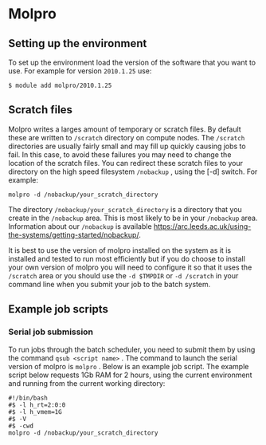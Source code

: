 # Molpro

## Setting up the environment

To set up the environment load the version of the software that you want
to use. For example for version `2010.1.25` use:

    $ module add molpro/2010.1.25

## Scratch files

Molpro writes a larges amount of temporary or scratch files. By default
these are written to `/scratch` directory on compute nodes. The `/scratch` directories are usually fairly small and
may fill up quickly causing jobs to fail. In this case, to avoid these
failures you may need to change the location of the scratch files. You
can redirect these scratch files to your directory on the high speed
filesystem `/nobackup` ,
using the [-d] switch. For
example:

    molpro -d /nobackup/your_scratch_directory 

The directory `/nobackup/your_scratch_directory` is a directory that you create in the
`/nobackup` area. This is
most likely to be in your `/nobackup` area. Information about our `/nobackup` is available
<https://arc.leeds.ac.uk/using-the-systems/getting-started/nobackup/>.

It is best to use the version of molpro installed on the system as it is
installed and tested to run most efficiently but if you do choose to
install your own version of molpro you will need to configure it so that
it uses the `/scratch` area
or you should use the `-d $TMPDIR` or `-d /scratch` in your command line when you submit your job to the
batch system.

## Example job scripts

### Serial job submission

To run jobs through the batch scheduler, you need to submit them by
using the command `qsub <script name>` . The command to launch the serial version of molpro is
`molpro` . Below is an
example job script. The example script below requests 1Gb RAM for 2
hours, using the current environment and running from the current
working directory:

    #!/bin/bash
    #$ -l h_rt=2:0:0
    #$ -l h_vmem=1G
    #$ -V
    #$ -cwd
    molpro -d /nobackup/your_scratch_directory  